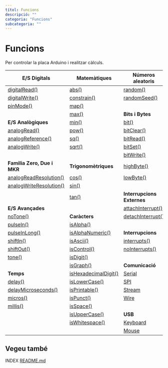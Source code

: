 ```yaml
---
títol: Funcions
descripció: ""
categoria: "Funcions"
subcategoria: ""
---
```


# Funcions

Per controlar la placa Arduino i realitzar càlculs.

| **E/S Digitals**                                                              | **Matemàtiques**                                                     | **Números aleatoris**                                                        |
|-------------------------------------------------------------------------------|----------------------------------------------------------------------|------------------------------------------------------------------------------|
| [digitalRead()](./Funcions/ES-Digitals/digitalRead.md)                        | [abs()](./Funcions/Matematiques/abs.md)                              | [random()](./Funcions/Numeros-aleatoris/random.md)                           |
| [digitalWrite()](./Funcions/ES-Digitals/digitalWrite.md)                      | [constrain()](./Funcions/Matematiques/constrain.md)                  | [randomSeed()](./Funcions/Numeros-aleatoris/randomSeed.md)                   |
| [pinMode()](./Funcions/ES-Digitals/pinMode.md)                                | [map()](./Funcions/Matematiques/map.md)                              |                                                                              |
|                                                                               | [max()](./Funcions/Matematiques/max.md)                              | **Bits i Bytes**                                                             |
| **E/S Analògiques**                                                           | [min()](./Funcions/Matematiques/min.md)                              | [bit()](./Funcions/Bits-i-Bytes/bit.md)                                      |
| [analogRead()](./Funcions/ES-Analogiques/analogRead.md)                       | [pow()](./Funcions/Matematiques/pow.md)                              | [bitClear()](./Funcions/Bits-i-Bytes/bitClear.md)                            |
| [analogReference()](./Funcions/ES-Analogiques/analogReference.md)             | [sq()](./Funcions/Matematiques/sq.md)                                | [bitRead()](./Funcions/Bits-i-Bytes/bitRead.md)                              |
| [analogWrite()](./Funcions/ES-Analogiques/analogWrite.md)                     | [sqrt()](./Funcions/Matematiques/sqrt.md)                            | [bitSet()](./Funcions/Bits-i-Bytes/bitSet.md)                                |
|                                                                               |                                                                      | [bitWrite()](./Funcions/Bits-i-Bytes/bitWrite.md)                            |
| **Familia Zero, Due i MKR**                                                   | **Trigonomètriques**                                                 | [highByte()](./Funcions/Bits-i-Bytes/highByte.md)                            |
| [analogReadResolution()](./Funcions/Zero-Due-MKR/analogReadResolution.md)     | [cos()](./Funcions/Trigonometriques/cos.md)                          | [lowByte()](./Funcions/Bits-i-Bytes/lowByte.md)                              |
| [analogWriteResolution()](./Funcions/Zero-Due-MKR/analogWriteResolution.md)   | [sin()](./Funcions/Trigonometriques/sin.md)                          |                                                                              |
|                                                                               | [tan()](./Funcions/Trigonometriques/tan.md)                          | **Interrupcions Externes**                                                   |
| **E/S Avançades**                                                             |                                                                      | [attachInterrupt()](./Funcions/Interrupcions-externes/attachInterrupt.md)    |
| [noTone()](./Funcions/ES-Avançades/noTone.md)                                 | **Caràcters**                                                        | [detachInterrupt()](./Funcions/Interrupcions-externes/dettachInterrupt.md)   |
| [pulseIn()](./Funcions/ES-Avançades/pulseIn.md)                               | [isAlpha()](./Funcions/Caracters/isAlpha.md)                         |                                                                              |
| [pulseInLong()](./Funcions/ES-Avançades/pulseInLong.md)                       | [isAlphaNumeric()](./Funcions/Caracters/isAlphaNumeric.md)           | **Interrupcions**                                                            |
| [shiftIn()](./Funcions/ES-Avançades/shiftIn.md)                               | [isAscii()](./Funcions/Caracters/isAscii.md)                         | [interrupts()](./Funcions/Interrupcions/interrupts.md)                       |
| [shiftOut()](./Funcions/ES-Avançades/shiftOut.md)                             | [isControl()](./Funcions/Caracters/isControl.md)                     | [noInterrupts()](./Funcions/Interrupcions/noInterrupts.md)                   |
| [tone()](./Funcions/ES-Avançades/tone.md)                                     | [isDigit()](./Funcions/Caracters/isDigit.md)                         |                                                                              |
|                                                                               | [isGraph()](./Funcions/Caracters/isGraph.md)                         | **Comunicació**                                                              |
| **Temps**                                                                     | [isHexadecimalDigit()](./Funcions/Caracters/isHexadecimalDigit.md)   | [Serial](./Funcions/Comunicacio/Serial.md)                                   |
| [delay()](./Funcions/Temps/delay.md)                                          | [isLowerCase()](./Funcions/Caracters/isLowerCase.md)                 | [SPI](./Funcions/Comunicacio/spi.md)                                         |
| [delayMicroseconds()](./Funcions/Temps/delayMicroseconds.md)                  | [isPrintable()](./Funcions/Caracters/isPrintable.md)                 | [Stream](./Funcions/Comunicacio/Stream.md)                                   |
| [micros()](./Funcions/Temps/micros.md)                                        | [isPunct()](./Funcions/Caracters/isPunct.md)                         | [Wire](./Funcions/Comunicacio/wire.md)                                       |
| [millis()](./Funcions/Temps/millis.md)                                        | [isSpace()](./Funcions/Caracters/isSpace.md)                         |                                                                              |
|                                                                               | [isUpperCase()](./Funcions/Caracters/isUpperCase.md)                 | **USB**                                                                      |
|                                                                               | [isWhitespace()](./Funcions/Caracters/isWhitespace.md)               | [Keyboard](./Funcions/usb/Keyboard.md)                                       |
|                                                                               |                                                                      | [Mouse](./Funcions/usb/Mouse.md)                                             |

## Vegeu també

INDEX [README.md](../README.md)
